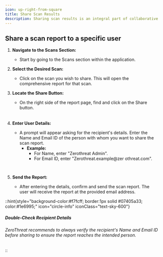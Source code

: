 ```yaml
---
icon: up-right-from-square
title: Share Scan Results
description: Sharing scan results is an integral part of collaborative vulnerability management. It allows you to keep your team informed, involve stakeholders, and streamline remediation efforts. With Zero Threat, you can securely share detailed scan reports with specific users, ensuring that critical insights reach the right people at the right time.
---
```

## Share a scan report to a specific user

1. **Navigate to the Scans Section:**
   * Start by going to the Scans section within the application.
2. **Select the Desired Scan:**
   * Click on the scan you wish to share. This will open the comprehensive report for that scan.
3.  **Locate the Share Button:**

    * On the right side of the report page, find and click on the Share button.
  <img src="/image (75).png" alt="" style="display:block; margin-right:auto; margin-left:auto; margin-top:20px;">
  
4. **Enter User Details:**
   * A prompt will appear asking for the recipient's details. Enter the Name and Email ID of the person with whom you want to share the scan report.
     *   **Example:**
         * For Name, enter "Zerothreat Admin".
         * For Email ID, enter "Zerothreat.example@zer  othreat.com".
         <img src="/image (76).png" alt="" style="display:block; margin:30px auto; margin-bottom:0px;">

5. **Send the Report:**
   * After entering the details, confirm and send the scan report. The user will receive the report at the provided email address.

::hint{style="background-color:#f7fcff; border:1px solid #07405a33; color:#1e6995;" icon="circle-info" iconClass="text-sky-600"}
##### Double-Check Recipient Details

###### ZeroThreat recommends to always verify the recipient's Name and Email ID before sharing to ensure the report reaches the intended person.
::



